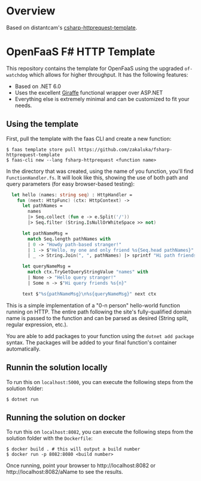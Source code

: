 # Overview

Based on distantcam's [csharp-httprequest-template](https://github.com/distantcam/csharp-httprequest-template).

# OpenFaaS F# HTTP Template

This repository contains the template for OpenFaaS using the upgraded `of-watchdog` which allows for higher throughput. It has the following features:

- Based on .NET 6.0
- Uses the excellent [Giraffe](https://github.com/giraffe-fsharp/Giraffe) functional wrapper over ASP.NET
- Everything else is extremely minimal and can be customized to fit your needs.

## Using the template

First, pull the template with the faas CLI and create a new function:

```
$ faas template store pull https://github.com/zakaluka/fsharp-httprequest-template
$ faas-cli new --lang fsharp-httprequest <function name>
```

In the directory that was created, using the name of you function, you'll find `FunctionHandler.fs`. It will look like this, showing the use of both path and query parameters (for easy browser-based testing):

```fsharp
  let hello (names: string seq) : HttpHandler =
    fun (next: HttpFunc) (ctx: HttpContext) ->
      let pathNames =
        names
        |> Seq.collect (fun e -> e.Split('/'))
        |> Seq.filter (String.IsNullOrWhiteSpace >> not)

      let pathNameMsg =
        match Seq.length pathNames with
        | 0 -> "Howdy path-based stranger!"
        | 1 -> $"Hello, my one and only friend %s{Seq.head pathNames}"
        | _ -> String.Join(", ", pathNames) |> sprintf "Hi path friends %s!"

      let queryNameMsg =
        match ctx.TryGetQueryStringValue "names" with
        | None -> "Hello query stranger!"
        | Some n -> $"Hi query friends %s{n}"

      text $"%s{pathNameMsg}\n%s{queryNameMsg}" next ctx
```

This is a simple implementation of a "0-n person" hello-world function running on HTTP. The entire path following the site's fully-qualified domain name is passed to the function and can be parsed as desired (String split, regular expression, etc.).

You are able to add packages to your function using the `dotnet add package` syntax. The packages will be added to your final function's container automatically.

## Runnin the solution locally

To run this on `localhost:5000`, you can execute the following steps from the solution folder:

```shell
$ dotnet run
```

## Running the solution on docker

To run this on `localhost:8082`, you can execute the following steps from the solution folder with the `Dockerfile`:

```shell
$ docker build . # this will output a build number
$ docker run -p 8082:8080 <build number>
```

Once running, point your browser to http://localhost:8082 or http://localhost:8082/aName to see the results.
